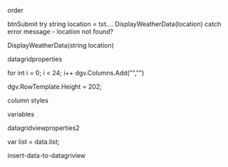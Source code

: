 order

btnSubmit
try
string location = txt....
DisplayWeatherData(location)
catch
error message - location not found?

DisplayWeatherData(string location)

datagridproperties

for int i = 0; i < 24; i++
dgv.Columns.Add("","")

dgv.RowTemplate.Height = 202;

column styles

variables

datagridviewproperties2

var list = data.list;

insert-data-to-datagriview
